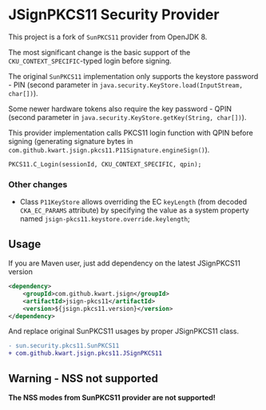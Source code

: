 # JSignPKCS11 Security Provider

This project is a fork of `SunPKCS11` provider from OpenJDK 8.

The most significant change is the basic support of the `CKU_CONTEXT_SPECIFIC`-typed login before signing.

The original `SunPKCS11` implementation only supports the keystore password - PIN
(second parameter in `java.security.KeyStore.load(InputStream, char[])`).

Some newer hardware tokens also require the key password - QPIN
(second parameter in `java.security.KeyStore.getKey(String, char[])`).

This provider implementation calls PKCS11 login function with QPIN before signing (generating signature bytes in
`com.github.kwart.jsign.pkcs11.P11Signature.engineSign()`).

```
PKCS11.C_Login(sessionId, CKU_CONTEXT_SPECIFIC, qpin);
```

### Other changes

* Class `P11KeyStore` allows overriding the EC `keyLength` (from decoded `CKA_EC_PARAMS` attribute) by specifying
 the value as a system property named `jsign-pkcs11.keystore.override.keylength`;

## Usage

If you are Maven user, just add dependency on the latest JSignPKCS11 version

```xml
<dependency>
    <groupId>com.github.kwart.jsign</groupId>
    <artifactId>jsign-pkcs11</artifactId>
    <version>${jsign.pkcs11.version}</version>
</dependency>
```

And replace original SunPKCS11 usages by proper JSignPKCS11 class.

```diff
- sun.security.pkcs11.SunPKCS11
+ com.github.kwart.jsign.pkcs11.JSignPKCS11
```

## Warning - NSS not supported
**The NSS modes from SunPKCS11 provider are not supported!**
